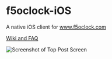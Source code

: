 # f5oclock-iOS
A native iOS client for www.f5oclock.com

[Wiki and FAQ](https://github.com/dyountmusic/f5oclock-iOS/wiki)

![Screenshot of Top Post Screen](https://i.imgur.com/1ze4P71.jpg)


